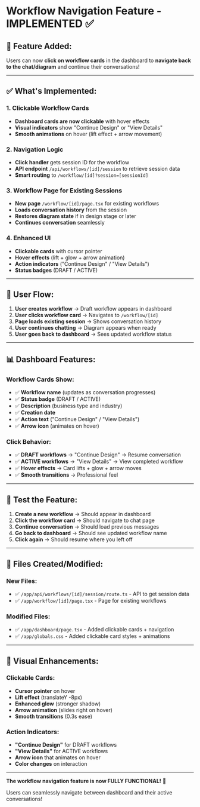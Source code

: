 # Workflow Navigation Feature - IMPLEMENTED ✅

## 🎯 **Feature Added:**
Users can now **click on workflow cards** in the dashboard to **navigate back to the chat/diagram** and continue their conversations!

---

## ✅ **What's Implemented:**

### **1. Clickable Workflow Cards**
- **Dashboard cards are now clickable** with hover effects
- **Visual indicators** show "Continue Design" or "View Details"
- **Smooth animations** on hover (lift effect + arrow movement)

### **2. Navigation Logic**
- **Click handler** gets session ID for the workflow
- **API endpoint** `/api/workflows/[id]/session` to retrieve session data
- **Smart routing** to `/workflow/[id]?session=[sessionId]`

### **3. Workflow Page for Existing Sessions**
- **New page** `/workflow/[id]/page.tsx` for existing workflows
- **Loads conversation history** from the session
- **Restores diagram state** if in design stage or later
- **Continues conversation** seamlessly

### **4. Enhanced UI**
- **Clickable cards** with cursor pointer
- **Hover effects** (lift + glow + arrow animation)
- **Action indicators** ("Continue Design" / "View Details")
- **Status badges** (DRAFT / ACTIVE)

---

## 🔄 **User Flow:**

1. **User creates workflow** → Draft workflow appears in dashboard
2. **User clicks workflow card** → Navigates to `/workflow/[id]`
3. **Page loads existing session** → Shows conversation history
4. **User continues chatting** → Diagram appears when ready
5. **User goes back to dashboard** → Sees updated workflow status

---

## 📊 **Dashboard Features:**

### **Workflow Cards Show:**
- ✅ **Workflow name** (updates as conversation progresses)
- ✅ **Status badge** (DRAFT / ACTIVE)
- ✅ **Description** (business type and industry)
- ✅ **Creation date**
- ✅ **Action text** ("Continue Design" / "View Details")
- ✅ **Arrow icon** (animates on hover)

### **Click Behavior:**
- ✅ **DRAFT workflows** → "Continue Design" → Resume conversation
- ✅ **ACTIVE workflows** → "View Details" → View completed workflow
- ✅ **Hover effects** → Card lifts + glow + arrow moves
- ✅ **Smooth transitions** → Professional feel

---

## 🧪 **Test the Feature:**

1. **Create a new workflow** → Should appear in dashboard
2. **Click the workflow card** → Should navigate to chat page
3. **Continue conversation** → Should load previous messages
4. **Go back to dashboard** → Should see updated workflow name
5. **Click again** → Should resume where you left off

---

## 📁 **Files Created/Modified:**

### **New Files:**
- ✅ `/app/api/workflows/[id]/session/route.ts` - API to get session data
- ✅ `/app/workflow/[id]/page.tsx` - Page for existing workflows

### **Modified Files:**
- ✅ `/app/dashboard/page.tsx` - Added clickable cards + navigation
- ✅ `/app/globals.css` - Added clickable card styles + animations

---

## 🎨 **Visual Enhancements:**

### **Clickable Cards:**
- **Cursor pointer** on hover
- **Lift effect** (translateY -8px)
- **Enhanced glow** (stronger shadow)
- **Arrow animation** (slides right on hover)
- **Smooth transitions** (0.3s ease)

### **Action Indicators:**
- **"Continue Design"** for DRAFT workflows
- **"View Details"** for ACTIVE workflows
- **Arrow icon** that animates on hover
- **Color changes** on interaction

---

**The workflow navigation feature is now FULLY FUNCTIONAL!** 🚀

Users can seamlessly navigate between dashboard and their active conversations!
